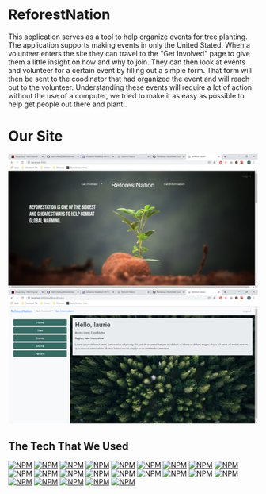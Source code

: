 # ReforestNation
  This application serves as a tool to help organize events for tree planting. The application supports making events in only the United Stated. When a volunteer enters the site they can travel to the "Get Involved" page to give them a little insight on how and why to join. They can then look at events and volunteer for a certain event by filling out a simple form. That form will then be sent to the coodinator that had organized the event and will reach out to the volunteer. Understanding these events will require a lot of action without the use of a computer, we tried to make it as easy as possible to help get people out there and plant!.



# Our Site
![Home Page](README_photos\home_page.png "Home Page")
![Dashboard](README_photos\dashboard_page.png "Dashboard")

  
## The Tech That We Used
 
 [![NPM](https://nodei.co/npm/eslint.png?mini=true)](https://nodei.co/npm/eslint/)
 [![NPM](https://nodei.co/npm/pre-commit.png?mini=true)](https://nodei.co/npm/pre-commit/)
 [![NPM](https://nodei.co/npm/axios.png?mini=true)](https://nodei.co/npm/axios/)
 [![NPM](https://nodei.co/npm/bootstrap.png?mini=true)](https://nodei.co/npm/bootstrap/)
 [![NPM](https://nodei.co/npm/concurrently.png?mini=true)](https://nodei.co/npm/concurrently/)
 [![NPM](https://nodei.co/npm/dotenv.png?mini=true)](https://nodei.co/npm/dotenv/)
 [![NPM](https://nodei.co/npm/express.png?mini=true)](https://nodei.co/npm/express)
 [![NPM](https://nodei.co/npm/if-env.png?mini=true)](https://nodei.co/npm/if-env/)
 [![NPM](https://nodei.co/npm/lodash.debounce.png?mini=true)](https://nodei.co/npm/lodash.debounce/)
 [![NPM](https://nodei.co/npm/moment.png?mini=true)](https://nodei.co/npm/moment/)
 [![NPM](https://nodei.co/npm/mongoose.png?mini=true)](https://nodei.co/npm/mongoose/)
 [![NPM](https://nodei.co/npm/multer.png?mini=true)](https://nodei.co/npm/multer/)
 [![NPM](https://nodei.co/npm/nodemailer.png?mini=true)](https://nodei.co/npm/nodemailer/)
 [![NPM](https://nodei.co/npm/nodemon.png?mini=true)](https://nodei.co/npm/nodemon)
 [![NPM](https://nodei.co/npm/react-datepicker.png?mini=true)](https://nodei.co/npm/react-datepicker/)
 [![NPM](https://nodei.co/npm/react-select.png?mini=true)](https://nodei.co/npm/react-select/)
 [![NPM](https://nodei.co/npm/firebase.png?mini=true)](https://nodei.co/npm/firebase/)
 [![NPM](https://nodei.co/npm/react.png?mini=true)](https://nodei.co/npm/react/)
 [![NPM](https://nodei.co/npm/react-bootstrap.png?mini=true)](https://nodei.co/npm/react-bootstrap/)
 [![NPM](https://nodei.co/npm/react-dom.png?mini=true)](https://nodei.co/npm/react-dom/)
 [![NPM](https://nodei.co/npm/react-router.png?mini=true)](https://nodei.co/npm/react-router/)
 [![NPM](https://nodei.co/npm/react-router-dom.png?mini=true)](https://nodei.co/npm/react-router-dom/)
 [![NPM](https://nodei.co/npm/react-scripts.png?mini=true)](https://nodei.co/npm/react-scripts/)
